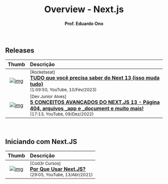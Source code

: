 &nbsp;

<h1 align="center">Overview - Next.js</h1>

<h4 align="center">Prof. Eduardo Ono</h4>

&nbsp;

## Releases

| Thumb | Descrição |
| :-: | :-- |
| [![img](https://img.youtube.com/vi/0zl72thBKzo/default.jpg)](https://www.youtube.com/watch?v=0zl72thBKzo) | <sup>[Rocketseat]</sup><br>[__TUDO que você precisa saber do Next 13 (isso muda tudo)__](https://www.youtube.com/watch?v=0zl72thBKzo)<br><sub>(1:09:50, YouTube, 10/Fev/2023)</sub>
| [![img](https://img.youtube.com/vi/4_h8B9--JIg/default.jpg)](https://www.youtube.com/watch?v=4_h8B9--JIg) | <sup>[Dev Junior Alves]</sup><br>[__5 CONCEITOS AVANÇADOS DO NEXT.JS 13 - Página 404, arquivos \_app e \_document e muito mais!__](https://www.youtube.com/watch?v=4_h8B9--JIg)<br><sub>(17:13, YouTube, 09/Dez/2022)</sub>

&nbsp;

## Iniciando com Next.JS

| Thumb | Descrição |
| :-: | :-- |
| [![img](https://img.youtube.com/vi/TzufYnZUmz4/default.jpg)](https://www.youtube.com/watch?v=TzufYnZUmz4) | <sup>[Cod3r Cursos]</sup><br>[__Por Que Usar Next.JS?__](https://www.youtube.com/watch?v=TzufYnZUmz4)<br><sub>(29:05, YouTube, 13/Abr/2021)</sub>

&nbsp;

